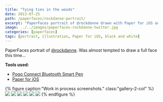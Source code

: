 ```yaml
---
title: "Tying ties in the woods"
date: 2013-07-25
path: /paperfaces/rockdanne-portrait/
excerpt: "PaperFaces portrait of @rockdanne drawn with Paper for iOS on an iPad."
image: ../../images/paperfaces-rockdanne-twitter.jpg
categories: [paperfaces]
tags: [portrait, illustration, Paper for iOS, black and white]
---
```


PaperFaces portrait of [@rockdanne](https://twitter.com/rockdanne). Was almost tempted to draw a full face this time…

**Tools used:**

- [Pogo Connect Bluetooth Smart Pen](https://www.amazon.com/gp/product/B009K448L4/ref=as_li_ss_tl?ie=UTF8&camp=1789&creative=390957&creativeASIN=B009K448L4&linkCode=as2&tag=mademist-20)
- [Paper for iOS](https://paper.bywetransfer.com/)

{% figure caption:"Work in process screenshots." class:"gallery-2-col" %}
[![](../../images/paperfaces-rockdanne-process-1-600.jpg)](../../images/paperfaces-rockdanne-process-1-lg.jpg)
[![](../../images/paperfaces-rockdanne-process-2-600.jpg)](../../images/paperfaces-rockdanne-process-2-lg.jpg)
[![](../../images/paperfaces-rockdanne-process-3-600.jpg)](../../images/paperfaces-rockdanne-process-3-lg.jpg)
[![](../../images/paperfaces-rockdanne-process-4-600.jpg)](../../images/paperfaces-rockdanne-process-4-lg.jpg)
[![](../../images/paperfaces-rockdanne-process-5-600.jpg)](../../images/paperfaces-rockdanne-process-5-lg.jpg)
[![](../../images/paperfaces-rockdanne-process-6-600.jpg)](../../images/paperfaces-rockdanne-process-6-lg.jpg)
{% endfigure %}
